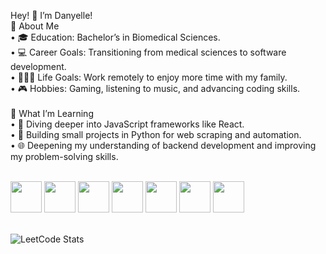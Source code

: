 <!---
DanyelleH/DanyelleH is a ✨ special ✨ repository because its `README.md` (this file) appears on your GitHub profile.
You can click the Preview link to take a look at your changes.
--->
Hey! 👋 I’m Danyelle!<br>
🌟 About Me<br>
    •	🎓 Education: Bachelor’s in Biomedical Sciences.<br>
    •	💻 Career Goals: Transitioning from medical sciences to software development.<br>
    •	👩‍👧‍👦 Life Goals: Work remotely to enjoy more time with my family.<br>
    •	🎮 Hobbies: Gaming, listening to music, and advancing coding skills.<br><br>
🌱 What I’m Learning<br>
    •	🚀 Diving deeper into JavaScript frameworks like React. <br>
    •	🐍 Building small projects in Python for web scraping and automation. <br>
    •	🌐 Deepening my understanding of backend development and improving my problem-solving skills.<br><br>

<a href="#"><img src="https://github.com/onemarc/tech-icons/blob/main/icons/python-dark.svg" width="50"></a>
<a href="#"><img src="https://github.com/onemarc/tech-icons/blob/main/icons/vscode-dark.svg" width="50"></a>
<a href="#"><img src="https://github.com/onemarc/tech-icons/blob/main/icons/javascript.svg" width="50"></a>
<a href="#"><img src="https://github.com/onemarc/tech-icons/blob/main/icons/html.svg" width="50"></a>
<a href="#"><img src="https://github.com/onemarc/tech-icons/blob/main/icons/django.svg" width="50"></a>
<a href="#"><img src="https://github.com/onemarc/tech-icons/blob/main/icons/docker-dark.svg" width="50"></a>
<a href="#"><img src="https://github.com/onemarc/tech-icons/blob/main/icons/github-dark.svg" width="50"></a><br><br>

</div>

![LeetCode Stats](https://leetcard.jacoblin.cool/DanyelleH?theme=radical&font=Comic%20Neue&ext=heatmap)
